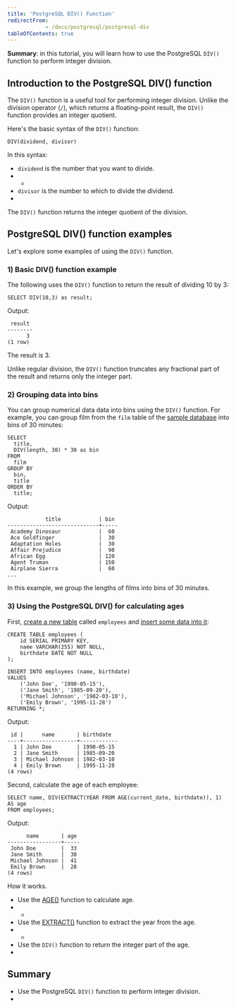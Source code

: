 ```yaml
---
title: 'PostgreSQL DIV() Function'
redirectFrom: 
            - /docs/postgresql/postgresql-div
tableOfContents: true
---
```


**Summary**: in this tutorial, you will learn how to use the PostgreSQL `DIV()` function to perform integer division.



## Introduction to the PostgreSQL DIV() function



The `DIV()` function is a useful tool for performing integer division. Unlike the division operator (`/`), which returns a floating-point result, the `DIV()` function provides an integer quotient.



Here's the basic syntax of the `DIV()` function:



```
DIV(dividend, divisor)
```



In this syntax:



- `dividend` is the number that you want to divide.
- -
- `divisor` is the number to which to divide the dividend.
- 


The `DIV()` function returns the integer quotient of the division.



## PostgreSQL DIV() function examples



Let's explore some examples of using the `DIV()` function.



### 1) Basic DIV() function example



The following uses the `DIV()` function to return the result of dividing 10 by 3:



```
SELECT DIV(10,3) as result;
```



Output:



```
 result
--------
      3
(1 row)
```



The result is 3.



Unlike regular division, the `DIV()` function truncates any fractional part of the result and returns only the integer part.



### 2) Grouping data into bins



You can group numerical data data into bins using the `DIV()` function. For example, you can group film from the `film` table of the [sample database](https://www.postgresqltutorial.com/postgresql-getting-started/postgresql-sample-database/) into bins of 30 minutes:



```
SELECT
  title,
  DIV(length, 30) * 30 as bin
FROM
  film
GROUP BY
  bin,
  title
ORDER BY
  title;
```



Output:



```
            title            | bin
-----------------------------+-----
 Academy Dinosaur            |  60
 Ace Goldfinger              |  30
 Adaptation Holes            |  30
 Affair Prejudice            |  90
 African Egg                 | 120
 Agent Truman                | 150
 Airplane Sierra             |  60
...
```



In this example, we group the lengths of films into bins of 30 minutes.



### 3) Using the PostgreSQL DIV() for calculating ages



First, [create a new table](/docs/postgresql/postgresql-create-table/) called `employees` and [insert some data into it](https://www.postgresqltutorial.com/postgresql-tutorial/postgresql-insert-multiple-rows):



```
CREATE TABLE employees (
    id SERIAL PRIMARY KEY,
    name VARCHAR(255) NOT NULL,
    birthdate DATE NOT NULL
);

INSERT INTO employees (name, birthdate)
VALUES
    ('John Doe', '1990-05-15'),
    ('Jane Smith', '1985-09-20'),
    ('Michael Johnson', '1982-03-10'),
    ('Emily Brown', '1995-11-28')
RETURNING *;
```



Output:



```
 id |      name       | birthdate
----+-----------------+------------
  1 | John Doe        | 1990-05-15
  2 | Jane Smith      | 1985-09-20
  3 | Michael Johnson | 1982-03-10
  4 | Emily Brown     | 1995-11-28
(4 rows)
```



Second, calculate the age of each employee:



```
SELECT name, DIV(EXTRACT(YEAR FROM AGE(current_date, birthdate)), 1) AS age
FROM employees;
```



Output:



```
      name       | age
-----------------+-----
 John Doe        |  33
 Jane Smith      |  38
 Michael Johnson |  41
 Emily Brown     |  28
(4 rows)
```



How it works.



- Use the [AGE()](https://www.postgresqltutorial.com/postgresql-date-functions/postgresql-age/) function to calculate age.
- -
- Use the [EXTRACT()](https://www.postgresqltutorial.com/postgresql-date-functions/postgresql-extract/) function to extract the year from the age.
- -
- Use the `DIV()` function to return the integer part of the age.
- 


## Summary



- Use the PostgreSQL `DIV()` function to perform integer division.
- 
